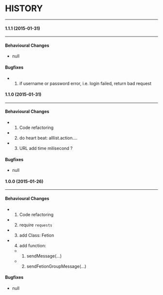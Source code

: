 # HISTORY
----------------------------------------

#### 1.1.1 (2015-01-31) 
----------------------------------------

#### Behavioural Changes
* null

#### Bugfixes
* 1. if username or password error, i.e. login failed, return bad request

#### 1.1.0 (2015-01-31) 
----------------------------------------

#### Behavioural Changes
* 1. Code refactoring
* 2. do heart beat: alllist.action....
* 3. URL add time milisecond ?

#### Bugfixes
* null


#### 1.0.0 (2015-01-26) 
----------------------------------------

#### Behavioural Changes
* 1. Code refactoring
* 2. require `requests`
* 3. add Class: Fetion
* 4. add function:
    * 1. sendMessage(...)
    * 2. sendFetionGroupMessage(...)

#### Bugfixes
* null


